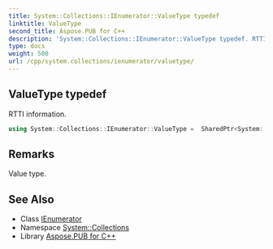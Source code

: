 ```yaml
---
title: System::Collections::IEnumerator::ValueType typedef
linktitle: ValueType
second_title: Aspose.PUB for C++
description: 'System::Collections::IEnumerator::ValueType typedef. RTTI information in C++.'
type: docs
weight: 500
url: /cpp/system.collections/ienumerator/valuetype/
---
```

## ValueType typedef


RTTI information.

```cpp
using System::Collections::IEnumerator::ValueType =  SharedPtr<System::Object>
```

## Remarks


Value type. 
## See Also

* Class [IEnumerator](../)
* Namespace [System::Collections](../../)
* Library [Aspose.PUB for C++](../../../)
